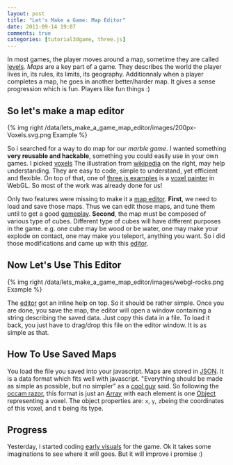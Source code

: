 ```yaml
---
layout: post
title: "Let's Make a Game: Map Editor"
date: 2011-09-14 19:07
comments: true
categories: [tutorial3dgame, three.js]
---
```


In most games, the player moves around a map, sometime they are
called [levels](http://en.wikipedia.org/wiki/Level_\(video_gaming\)).
*Maps* are a key part of a game. They describes the world the player lives in,
its rules, its limits, its geography.
Additionnaly when a player completes a map, he
goes in another better/harder map. It gives a sense
progression which is fun. Players like fun things :)

## So let's make a map editor

{% img right /data/lets_make_a_game_map_editor/images/200px-Voxels.svg.png Example %}

So i searched for a way to do map for our *marble game*.
I wanted something **very reusable and hackable**,
something you could easily use in your own games.
I picked [voxels](http://en.wikipedia.org/wiki/Voxel)
The illustration from [wikipedia](http://en.wikipedia.org/wiki/File:Voxels.svg)
on the right, may help understanding.
They are easy to code, simple to understand, yet efficient and flexible.
On top of that, one of [three.js examples](https://github.com/mrdoob/three.js/tree/master/examples) is a
[voxel painter](http://mrdoob.github.com/three.js/examples/webgl_interactive_voxelpainter.html)
in WebGL. So most of the work was already done for us!

Only two features were missing to make it a [map editor](http://en.wikipedia.org/wiki/Level_editor). 
**First**, we need to load and save those maps.
Thus we can edit those maps, and tune them until to get a good [gameplay](http://en.wikipedia.org/wiki/Gameplay).
**Second**, the map must be composed of various type of cubes.
Different type of cubes will have different purposes in the game. e.g. one cube
may be wood or be water, one may make your explode on contact, one may
make you teleport, anything you want.
So i did those modifications and came up with
this [editor](http://jeromeetienne.github.com/marbleGame/editor).

## Now Let's Use This Editor

{% img right /data/lets_make_a_game_map_editor/images/webgl-rocks.png Example %}

The [editor](http://jeromeetienne.github.com/marbleGame/editor)
got an inline help on top. So it should be rather simple.
Once you are done, you save the map, the editor
will open a window containing a string
describing the saved data. Just copy this data in a file.
To load it back, you just have to drag/drop this file on the
editor window. It is as simple as that.

## How To Use Saved Maps

You load the file you saved into your javascript.
Maps are stored in [JSON](http://en.wikipedia.org/wiki/JSON). It is a data format
which fits well with javascript.
"Everything should be made as simple as possible, but no simpler"
as a [cool guy](http://en.wikipedia.org/wiki/Albert_Einstein) said.
So following the [occam razor](http://en.wikipedia.org/wiki/Occam%27s_razor),
this format is just
an [Array](https://developer.mozilla.org/en/JavaScript/Reference/Global_Objects/Array) with
each element is one [Object](https://developer.mozilla.org/en/JavaScript/Reference/Global_Objects/Object)
representing a voxel.
The object properties are: ```x```, ```y```, ```z```being the
coordinates of this voxel, and ```t``` being its type.

## Progress

Yesterday, i started coding [early visuals](http://jeromeetienne.github.com/marbleGame)
for the game. Ok it takes some imaginations to see where it will goes. But it
will improve i promise :)